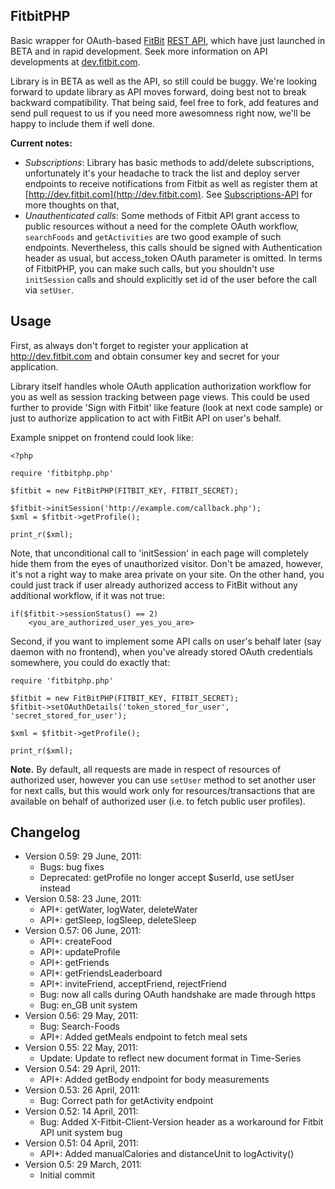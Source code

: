 ## FitbitPHP ##

Basic wrapper for OAuth-based [FitBit](http://fitbit.com) [REST API](http://dev.fitbit.com), which have just launched in BETA and in rapid development. Seek more information on API developments at [dev.fitbit.com](http://dev.fitbit.com).

Library is in BETA as well as the API, so still could be buggy. We're looking forward to update library as API moves forward, doing best not to break backward compatibility. That being said, feel free to fork, add features and send pull request to us if you need more awesomness right now, we'll be happy to include them if well done.

**Current notes:**

 * *Subscriptions*: Library has basic methods to add/delete subscriptions, unfortunately it's your headache to track the list and deploy server endpoints to receive notifications from Fitbit as well as register them at [http://dev.fitbit.com](http://dev.fitbit.com). See [Subscriptions-API](http://wiki.fitbit.com/display/API/Subscriptions-API) for more thoughts on that,
 * *Unauthenticated calls*: Some methods of Fitbit API grant access to public resources without a need for the complete OAuth workflow, `searchFoods` and `getActivities` are two good example of such endpoints. Nevertheless, this calls should be signed with Authentication header as usual, but access_token OAuth parameter is omitted. In terms of FitbitPHP, you can make such calls, but you shouldn't use `initSession` calls and should explicitly set id of the user before the call via `setUser`.  


## Usage ##

First, as always don't forget to register your application at http://dev.fitbit.com and obtain consumer key and secret for your application.

Library itself handles whole OAuth application authorization workflow for you as well as session tracking between page views. This could be used further to provide 'Sign with Fitbit' like feature (look at next code sample) or just to authorize application to act with FitBit API on user's behalf.

Example snippet on frontend could look like:

    <?php

    require 'fitbitphp.php'

    $fitbit = new FitBitPHP(FITBIT_KEY, FITBIT_SECRET);

    $fitbit->initSession('http://example.com/callback.php');
    $xml = $fitbit->getProfile();

    print_r($xml);

Note, that unconditional call to 'initSession' in each page will completely hide them from the eyes of unauthorized visitor. Don't be amazed, however, it's not a right way to make area private on your site. On the other hand, you could just track if user already authorized access to FitBit without any additional workflow, if it was not true:

    if($fitbit->sessionStatus() == 2)
        <you_are_authorized_user_yes_you_are>


Second, if you want to implement some API calls on user's behalf later (say daemon with no frontend), when you've already stored OAuth credentials somewhere, you could do exactly that:

	require 'fitbitphp.php'

    $fitbit = new FitBitPHP(FITBIT_KEY, FITBIT_SECRET);
    $fitbit->setOAuthDetails('token_stored_for_user', 'secret_stored_for_user');

    $xml = $fitbit->getProfile();

    print_r($xml);


**Note.** By default, all requests are made in respect of resources of authorized user, however you can use `setUser` method to set another user for next calls, but this would work only for resources/transactions that are available on behalf of authorized user (i.e. to fetch public user profiles).



## Changelog ##

* Version 0.59: 29 June, 2011:
   * Bugs: bug fixes
   * Deprecated: getProfile no longer accept $userId, use setUser instead
* Version 0.58: 23 June, 2011:
   * API+: getWater, logWater, deleteWater
   * API+: getSleep, logSleep, deleteSleep
* Version 0.57: 06 June, 2011:
   * API+: createFood
   * API+: updateProfile
   * API+: getFriends
   * API+: getFriendsLeaderboard
   * API+: inviteFriend, acceptFriend, rejectFriend
   * Bug: now all calls during OAuth handshake are made through https
   * Bug: en_GB unit system
* Version 0.56: 29 May, 2011:
   * Bug: Search-Foods
   * API+: Added getMeals endpoint to fetch meal sets
* Version 0.55: 22 May, 2011:
   * Update: Update to reflect new document format in Time-Series
* Version 0.54: 29 April, 2011:
   * API+: Added getBody endpoint for body measurements
* Version 0.53: 26 April, 2011:
   * Bug: Correct path for getActivity endpoint
* Version 0.52: 14 April, 2011:
   * Bug: Added X-Fitbit-Client-Version header as a workaround for Fitbit API unit system bug
* Version 0.51: 04 April, 2011:
   * API+: Added manualCalories and distanceUnit to logActivity()
* Version 0.5: 29 March, 2011:
   * Initial commit
